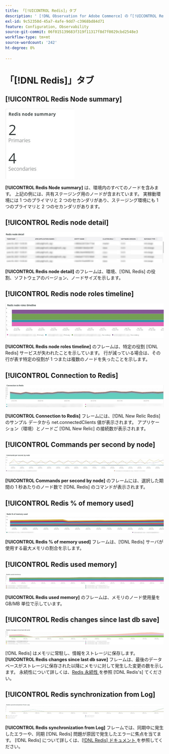 ```yaml
---
title: 「[!UICONTROL Redis]」タブ
description: ' [!DNL Observation for Adobe Commerce] の「[!UICONTROL Redis]」タブについて説明します。'
exl-id: 9c52350d-45a7-4afe-9dd7-c3968bd84d71
feature: Configuration, Observability
source-git-commit: 06f015139683f319f11317f8d7f0029cbd2548e3
workflow-type: tm+mt
source-wordcount: '242'
ht-degree: 0%

---
```


# 「[!DNL Redis]」タブ

## [!UICONTROL Redis Node summary]

![Redis ノードの概要 ](../../assets/tools/observation-for-adobe-commerce/redis-tab-1.jpg)

**[!UICONTROL Redis Node summary]** は、環境内のすべてのノードを含みます。 上記の例には、共有ステージング用のノードが含まれています。 実稼動環境には 1 つのプライマリと 2 つのセカンダリがあり、ステージング環境にも 1 つのプライマリと 2 つのセカンダリがあります。

## [!UICONTROL Redis node detail]

![Redis ノードの詳細 ](../../assets/tools/observation-for-adobe-commerce/redis-tab-2.jpg)

**[!UICONTROL Redis node detail]** のフレームは、環境、[!DNL Redis] の役割、ソフトウェアのバージョン、ノードサイズを示します。

## [!UICONTROL Redis node roles timeline]

![Redis ノードロールのタイムライン ](../../assets/tools/observation-for-adobe-commerce/redis-tab-3.jpg)

**[!UICONTROL Redis node roles timeline]** のフレームは、特定の役割 [!DNL Redis] サービスが失われたことを示しています。 行が減っている場合は、その行が表す特定の役割が 1 つまたは複数のノードを失ったことを示します。

## [!UICONTROL Connection to Redis]

![Redis との連携 ](../../assets/tools/observation-for-adobe-commerce/redis-tab-4.jpg)

**[!UICONTROL Connection to Redis]** フレームには、[!DNL New Relic Redis] のサンプル データから net.connectedClients 値が表示されます。 アプリケーション（環境）とノードご [!DNL New Relic] の接続数が表示されます。

## [!UICONTROL Commands per second by node]

![1 秒あたりのコマンド数（ノード別） ](../../assets/tools/observation-for-adobe-commerce/redis-tab-5.jpg)

**[!UICONTROL Commands per second by node]** のフレームには、選択した期間の 1 秒あたりのノード数で [!DNL Redis] のコマンドが表示されます。

## [!UICONTROL Redis % of memory used]

![ 使用されるメモリの Redis %](../../assets/tools/observation-for-adobe-commerce/redis-tab-6.jpg)

**[!UICONTROL Redis % of memory used]** フレームは、[!DNL Redis] サーバが使用する最大メモリの割合を示します。

## [!UICONTROL Redis used memory]

![Redis 使用メモリ ](../../assets/tools/observation-for-adobe-commerce/redis-tab-7.jpg)

**[!UICONTROL Redis used memory]** のフレームは、メモリのノード使用量を GB/MB 単位で示しています。

## [!UICONTROL Redis changes since last db save]

![ 最後にデータベースを保存してから Redis が変更されました ](../../assets/tools/observation-for-adobe-commerce/redis-tab-8.jpg)

[!DNL Redis] はメモリに常駐し、情報をストレージに保存します。 **[!UICONTROL Redis changes since last db save]** フレームは、最後のデータベースがストレージに保存された以降にメモリに対して発生した変更の数を示します。 永続性について詳しくは、[Redis 永続性 ](https://redis.io/docs/latest/operate/oss_and_stack/management/persistence/) を参照 [!DNL Redis's] てください。

## [!UICONTROL Redis synchronization from Log]

![ ログからの Redis 同期 ](../../assets/tools/observation-for-adobe-commerce/redis-tab-9.jpg)

**[!UICONTROL Redis synchronization from Log]** フレームでは、同期中に発生したエラーや、同期 [!DNL Redis] 問題が原因で発生したエラーに焦点を当てます。 [!DNL Redis] について詳しくは、[[!DNL Redis]  ドキュメント ](https://redis.io/docs/) を参照してください。
